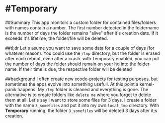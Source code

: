 #Temporary
=========

##Summary
This app monitors a custom folder for contained files/folders with names contain a number. The first number detected in the foldername is the number of days the folder remains "alive" after it's creation date. If it exceeds it's lifetime, the folder/file will be deleted.

##tl;dr
Let's asume you want to save some data for a couple of days (for whatever reason). You could use the ```/tmp``` directory, but the folder is erased after each reboot, even after a crash. with Temporary enabled, you can put the number of days the folder should remain on your hd into the folder name. If their time is due, the respective folder will be deleted


##background
I often create new xcode-projects for testing purposes, but sometimes the apps evolve into something usefull. At this point a kernel-panik happens. My ```/tmp``` folder is cleaned and everything is gone. The alternative is to create folders like ```delete me``` where you forget to delete them at all. Let's say I want to store some files for 3 days. I create a folder with the name ```3_somefiles``` and put it into my own ```local_tmp``` directory. With __Temporary__ running, the folder ```3_somefiles``` will be deleted 3 days after it;s creation.
